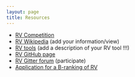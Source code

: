 ```yaml
---
layout: page
title: Resources 
---
```


- [RV Competition](https://www.rv-competition.org)
- [RV Wikipedia](http://en.wikipedia.org/wiki/Runtime_verification) (add your information/view)
- [RV tools](https://github.com/runtime-verification/before-the-workshop) (add a description of your RV tool !!!)
- [RV GitHub page](https://github.com/runtime-verification)
- [RV Gitter forum](https://gitter.im/Runtime-Verification/Lobby) (participate)
- [Application for a B-ranking of RV](Papers/Application_for_a_B_ranking_of_RV.pdf)